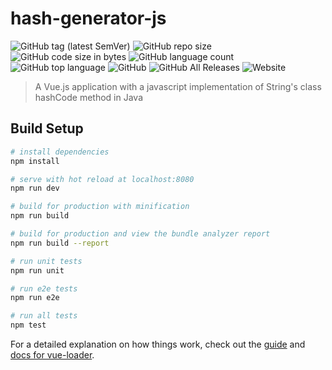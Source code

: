 # hash-generator-js

![GitHub tag (latest SemVer)](https://img.shields.io/github/tag/mariazevedo88/hash-generator-js.svg) ![GitHub repo size](https://img.shields.io/github/repo-size/mariazevedo88/hash-generator-js.svg) ![GitHub code size in bytes](https://img.shields.io/github/languages/code-size/mariazevedo88/hash-generator-js.svg) ![GitHub language count](https://img.shields.io/github/languages/count/mariazevedo88/hash-generator-js.svg) ![GitHub top language](https://img.shields.io/github/languages/top/mariazevedo88/hash-generator-js.svg) ![GitHub](https://img.shields.io/github/license/mariazevedo88/hash-generator-js.svg) ![GitHub All Releases](https://img.shields.io/github/downloads/mariazevedo88/hash-generator-js/total.svg) ![Website](https://img.shields.io/website/https/mariazevedo88.github.io/hash-generator-js.svg)

> A Vue.js application with a javascript implementation of String's class hashCode method in Java

## Build Setup

``` bash
# install dependencies
npm install

# serve with hot reload at localhost:8080
npm run dev

# build for production with minification
npm run build

# build for production and view the bundle analyzer report
npm run build --report

# run unit tests
npm run unit

# run e2e tests
npm run e2e

# run all tests
npm test
```

For a detailed explanation on how things work, check out the [guide](http://vuejs-templates.github.io/webpack/) and [docs for vue-loader](http://vuejs.github.io/vue-loader).
